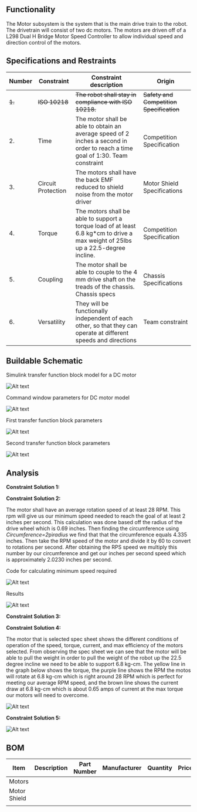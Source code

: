 ## Functionality
The Motor subsystem is the system that is the main drive train to the robot. The drivetrain will consist of two dc motors. The motors are driven off of a L298 Dual H Bridge Motor Speed Controller to allow individual speed and direction control of the motors. 

## Specifications and Restraints
| Number | Constraint | Constraint description | Origin |
|--------|----------------------|------------------------|--------|
| ~~1.~~ | ~~ISO 10218~~ | ~~The robot shall stay in compliance with ISO 10218.~~ | ~~Safety and Competition Specification~~ |
| 2. | Time |  The motor shall be able to obtain an average speed of 2 inches a second in order to reach a time goal of 1:30. Team constraint| Competition Specification |
| 3. | Circuit Protection |  The motors shall have the back EMF reduced to shield noise from the motor driver| Motor Shield Specifications |
| 4. | Torque |  The motors shall be able to support a torque load of at least 6.8 kg*cm to drive a max weight of 25lbs up a 22.5-degree incline.  | Competition Specification |
| 5. | Coupling  | The motor shall be able to couple to the 4 mm drive shaft on the treads of the chassis. Chassis specs | Chassis Specifications |
| 6. | Versatility | They will be functionally independent of each other, so that they can operate at different speeds and directions | Team constraint |

## Buildable Schematic

Simulink transfer function block model for a DC motor

![Alt text](https://github.com/cebttu/CapstoneTeam1/blob/ConorOrr-Signoff-Motors/Documentation/Signoffs/Motors/Simulink_Model.png)

Command window parameters for DC motor model

![Alt text](https://github.com/cebttu/CapstoneTeam1/blob/ConorOrr-Signoff-Motors/Documentation/Signoffs/Motors/Command_parameters.png)

First transfer function block parameters 

![Alt text](https://github.com/cebttu/CapstoneTeam1/blob/ConorOrr-Signoff-Motors/Documentation/Signoffs/Motors/Transfer_block1.png)

Second transfer function block parameters

![Alt text](https://github.com/cebttu/CapstoneTeam1/blob/ConorOrr-Signoff-Motors/Documentation/Signoffs/Motors/Transfer_block2.png)

## Analysis

**Constraint Solution 1:**





**Constraint Solution 2:**

The motor shall have an average rotation speed of at least 28 RPM. This rpm will give us our minimum speed needed to reach the goal of at least 2 inches per second. This calculation was done based off the radius of the drive wheel which is 0.69 inches. Then finding the circumference using *Circumference=2*pi*radius* we find that that the circumference equals 4.335 inches. Then take the RPM speed of the motor and divide it by 60 to convert to rotations per second. After obtaining the RPS speed we multiply this number by our circumference and get our inches per second speed which is approximately 2.0230 inches per second. 

Code for calculating minimum speed required

![Alt text](https://github.com/cebttu/CapstoneTeam1/blob/ConorOrr-Signoff-Motors/Documentation/Signoffs/Motors/MATLAB_command.png)

Results

![Alt text](https://github.com/cebttu/CapstoneTeam1/blob/ConorOrr-Signoff-Motors/Documentation/Signoffs/Motors/MATLAB_speed.png) 

**Constraint Solution 3:**





**Constraint Solution 4:**

The motor that is selected spec sheet shows the different conditions of operation of the speed, torque, current, and max efficiency of the motors selected. From observing the spec sheet we can see that the motor will be able to pull the weight in order to pull the weight of the robot up the 22.5 degree incline we need to be able to support 6.8 kg-cm. The yellow line in the graph below shows the torque, the 
purple line shows the RPM the motos will rotate at 6.8 kg-cm which is right around 28 RPM which is perfect for meeting our average RPM speed, and the brown line shows the current draw at 6.8 kg-cm which is about 0.65 amps of current at the max torque our motors will need to overcome. 

![Alt text](https://github.com/cebttu/CapstoneTeam1/blob/ConorOrr-Signoff-Motors/Documentation/Signoffs/Motors/Graph_of_dc_motors.png)


**Constraint Solution 5:**


![Alt text](https://github.com/cebttu/CapstoneTeam1/blob/ConorOrr-Signoff-Motors/Documentation/Signoffs/Motors/Current.png)

## BOM
| Item | Description | Part Number | Manufacturer | Quantity | Price | Total Price |
|------|-------------|-------------|--------------|----------|-------|-------------|
| Motors |  |  |  |  | | |
| Motor Shield | | | | | | |
| | | | | | | |

